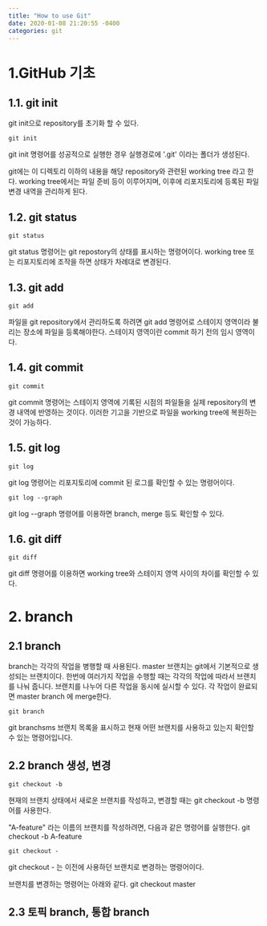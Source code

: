```yaml
---
title: "How to use Git"
date: 2020-01-08 21:20:55 -0400
categories: git
---
```



# 1.GitHub 기초
## 1.1. git init
git init으로 repository를 초기화 할 수 있다.  

    git init
  

git init 명령어를 성공적으로 실행한 경우 실행경로에 '.git'  이라는 폴더가 생성된다.

git에는 이 디렉토리 이하의 내용을 해당 repository와 관련된 working tree 라고 한다. working tree에서는 파일 준비 등이 이루어지며, 이후에 리포지토리에 등록된 파일 변경 내역을 관리하게 된다.

## 1.2. git status
    git status
  
git status 명령어는 git repostory의 상태를 표시하는 명령어이다. working tree 또는 리포지토리에 조작을 하면 상태가 차례대로 변경된다.

## 1.3. git add
    git add
  
파일을 git repository에서 관리하도록 하려면 git add 명령어로 스테이지 영역이라 불리는 장소에 파일을 등록해야한다. 스테이지 영역이란 commit 하기 전의 임시 영역이다.

## 1.4. git commit
    git commit
  
git commit 명령어는 스테이지 영역에 기록된 시점의 파일들을 실제 repository의 변경 내역에 반영하는 것이다. 이러한 기고을 기반으로 파일을 working tree에 복원하는 것이 가능하다.

## 1.5. git log
    git log
    

git log 명령어는 리포지토리에 commit 된 로그를 확인할 수 있는 명령어이다.

    git log --graph
  

git log --graph 명령어를 이용하면 branch, merge 등도 확인할 수 있다.

## 1.6. git diff
    git diff
  

git diff 명령어를 이용하면 working tree와 스테이지 영역 사이의 차이를 확인할 수 있다.
  
    
      
        

# 2. branch
## 2.1 branch
branch는 각각의 작업을 병행할 때 사용된다. master 브랜치는 git에서 기본적으로 생성되는 브랜치이다. 한번에 여러가지 작업을 수행할 때는 각각의 작업에 따라서 브랜치를 나눠 줍니다.
브랜치를 나누어 다른 작업을 동시에 실시할 수 있다. 각 작업이 완료되면 master branch 에 merge한다.  

    git branch
git branchsms 브랜치 목록을 표시하고 현재 어떤 브랜치를 사용하고 있는지 확인할 수 있는 명령어입니다.

## 2.2 branch 생성, 변경
    git checkout -b
  
현재의 브랜치 상태에서 새로운 브랜치를 작성하고, 변경할 때는 git checkout -b 명령어를 사용한다.

"A-feature" 라는 이름의 브랜치를 작성하려면, 다음과 같은 명령어를 실행한다.
    git checkout -b A-feature
  

    git checkout -
  
git checkout - 는 이전에 사용하던 브랜치로 변경하는 명령어이다.

브랜치를 변경하는 명령어는 아래와 같다.
    git checkout master

## 2.3 토픽 branch, 통합 branch
